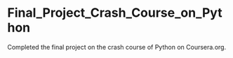# Final_Project_Crash_Course_on_Python
Completed the final project on the crash course of Python on Coursera.org.
